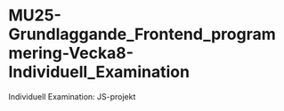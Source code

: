 # MU25-Grundlaggande_Frontend_programmering-Vecka8-Individuell_Examination
Individuell Examination: JS-projekt
